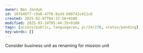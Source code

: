 ```yaml
---
owner: Ben Jendyk
id: 10f646f7-c9a8-47f6-8a3d-b00742c411c6
created: 2025-02-07T04:37:56+0100
modified: 2025-03-24T05:44:35+0100
tags: [access/public, language/en, pr/24/270, status/pending]
key-words: []
---
```


Consider business unit as renaming for mission unit 